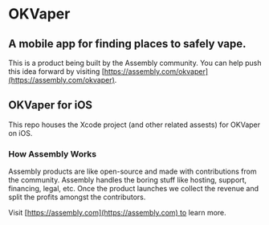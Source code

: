 # OKVaper

## A mobile app for finding places to safely vape.

This is a product being built by the Assembly community. You can help push this idea forward by visiting [https://assembly.com/okvaper](https://assembly.com/okvaper).

## OKVaper for iOS

This repo houses the Xcode project (and other related assests) for OKVaper on iOS.


### How Assembly Works

Assembly products are like open-source and made with contributions from the community. Assembly handles the boring stuff like hosting, support, financing, legal, etc. Once the product launches we collect the revenue and split the profits amongst the contributors.

Visit [https://assembly.com](https://assembly.com) to learn more.
